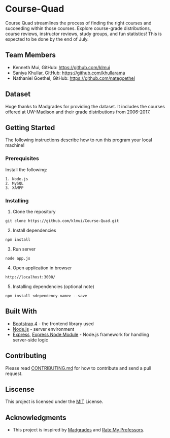 # Course-Quad
Course Quad streamlines the process of finding the right courses and succeeding within those courses. Explore course-grade distributions, course reviews, instructor reviews, study groups, and fun statistics! This is expected to be done by the end of July.

## Team Members
- Kenneth Mui, GitHub: https://github.com/klmui
- Saniya Khullar, GitHub: https://github.com/khullarama
- Nathaniel Goethel, GitHub: https://github.com/nategoethel

## Dataset
Huge thanks to Madgrades for providing the dataset. It includes the courses offered at UW-Madison and their grade distributions from 2006-2017.

## Getting Started
The following instructions describe how to run this program your local machine!
### Prerequisites 
Install the following:
```
1. Node.js
2. MySQL
3. XAMPP
```
### Installing
1. Clone the repository
```
git clone https://github.com/klmui/Course-Quad.git
```
2. Install dependencies
```
npm install
```
3. Run server
```
node app.js
```
4. Open application in browser
```
http://localhost:3000/
```
5. Installing dependencies (optional note)
```
npm install <dependency-name> --save
```
## Built With
* [Bootstrap 4](https://getbootstrap.com/docs/4.3/getting-started/introduction/) - the frontend library used
* [Node.js](https://nodejs.org/en/) - server environment
* [Express](https://expressjs.com/), [Express Node Module](https://www.npmjs.com/package/express) - Node.js framework for handling server-side logic

## Contributing
Please read [CONTRIBUTING.md](https://github.com/klmui/Course-Quad/blob/master/CONTRIBUTING.md) for how to contribute and send a pull request.

## Liscense
This project is licensed under the [MIT](https://github.com/klmui/Course-Quad/blob/master/LICENSE) License.

## Acknowledgments
- This project is inspired by [Madgrades](https://madgrades.com/) and [Rate My Professors](https://www.ratemyprofessors.com/).
